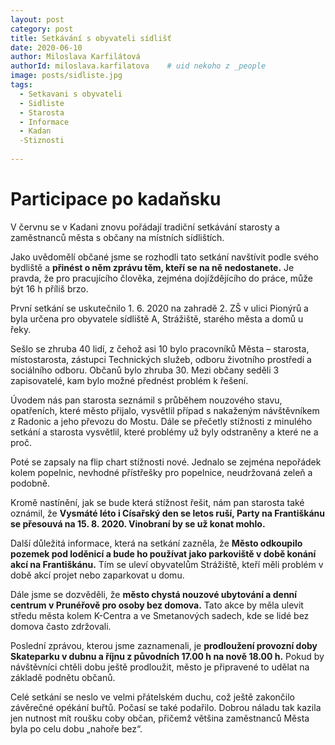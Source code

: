 ```yaml
---
layout: post
category: post
title: Setkávání s obyvateli sídlišť
date: 2020-06-10
author: Miloslava Karfilátová
authorId: miloslava.karfilatova    # uid nekoho z _people
image: posts/sidliste.jpg
tags:
  - Setkavani s obyvateli
  - Sidliste
  - Starosta
  - Informace
  - Kadan
  -Stiznosti
  
---
```


# Participace po kadaňsku  

V červnu se v Kadani znovu pořádají tradiční setkávání starosty a zaměstnanců města s občany na místních sídlištích. 

Jako uvědomělí občané jsme se rozhodli tato setkání navštívit podle svého bydliště a **přinést o něm zprávu těm, kteří se na ně nedostanete.** 
Je pravda, že pro pracujícího člověka, zejména dojíždějícího do práce, může být 16 h příliš brzo.

První setkání se uskutečnilo 1. 6. 2020 na zahradě 2. ZŠ v ulici Pionýrů a byla určena pro obyvatele sídliště A, Strážiště, starého města a domů u řeky. 

Sešlo se zhruba 40 lidí, z čehož asi 10 bylo pracovníků Města – starosta, místostarosta, zástupci Technických služeb, odboru životního prostředí a sociálního odboru. 
Občanů bylo zhruba 30. Mezi občany seděli 3 zapisovatelé, kam bylo možné přednést problém k řešení.

Úvodem nás pan starosta seznámil s průběhem nouzového stavu, opatřeních, které město přijalo, vysvětlil případ s nakaženým návštěvníkem z Radonic a jeho převozu do Mostu.
Dále se přečetly stížnosti z minulého setkání a starosta vysvětlil, které problémy už byly odstraněny a které ne a proč. 

Poté se zapsaly na flip chart stížnosti nové. Jednalo se zejména nepořádek kolem popelnic, nevhodné přístřešky pro popelnice, neudržovaná zeleň a podobně.

Kromě nastínění, jak se bude která stížnost řešit, nám pan starosta také oznámil, že **Vysmáté léto i Císařský den se letos ruší, Party na Františkánu se přesouvá na 15. 8. 2020. Vinobraní by se už konat mohlo.**

Další důležitá informace, která na setkání zazněla, že **Město odkoupilo pozemek pod loděnicí a bude ho používat jako parkoviště v době konání akcí na Františkánu.** Tím se uleví obyvatelům Strážiště, kteří měli problém v době akcí projet nebo zaparkovat u domu.

Dále jsme se dozvěděli, že **město chystá nouzové ubytování a denní centrum v Prunéřově pro osoby bez domova.** Tato akce by měla ulevit středu města kolem K-Centra a ve Smetanových sadech, kde se lidé bez domova často zdržovali. 

Poslední zprávou, kterou jsme zaznamenali, je **prodloužení provozní doby Skateparku v dubnu a říjnu z původních 17.00 h na nově 18.00 h.**  Pokud by návštěvníci chtěli dobu ještě prodloužit, město je připravené to udělat na základě podnětu občanů.

Celé setkání se neslo ve velmi přátelském duchu, což ještě zakončilo závěrečné opékání buřtů. Počasí se také podařilo. Dobrou náladu tak kazila jen nutnost mít roušku coby občan, přičemž většina zaměstnanců Města byla po celu dobu „nahoře bez“.


